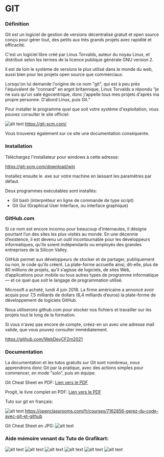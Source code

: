 # GIT
### Définition
Git est un logiciel de gestion de versions décentralisé gratuit et open source conçu pour gérer tout, 
des petits aux très grands projets avec rapidité et efficacité. 

C'est un logiciel libre créé par Linus Torvalds, auteur du noyau Linux, 
et distribué selon les termes de la licence publique générale GNU version 2.

Il est de loin le système de versions le plus utilisé dans le monde du web, 
aussi bien pour les projets open source que commerciaux.

Lorsqu'on lui demande l'origine de ce nom "git",
qui est à peu près l'équivalent de "connard" en argot britannique,
Linus Torvalds a répondu “je ne suis qu'un sale égocentrique, 
donc j'appelle tous mes projets d'après ma propre personne. 
D'abord Linux, puis Git.”

Pour installer le programme quel que soit votre système d'exploitation,
vous pouvez consulter le site officiel:

![alt text](https://raw.githubusercontent.com/mikhawa/g_i_t/main/img/united-kingdom-flag-icon-16.png "EN") https://git-scm.com/ 

Vous trouverez également sur ce site une documentation conséquente.

### Installation

Téléchargez l'installateur pour windows à cette adresse:

https://git-scm.com/download/win

Installez ensuite le .exe sur votre machine en laissant les paramètres par défaut.

Deux programmes exécutables sont installés:

- Git bash (interpréteur en ligne de commande de type script)
- Git Gui (Graphical User Interface, ou interface graphique)

### GitHub.com
Si ce nom est encore inconnu pour beaucoup d’internautes, 
il désigne pourtant l’un des sites les plus visités au monde. 
En une décennie d’existence, 
il est devenu un outil incontournable pour 
les développeurs informatiques, 
qu’ils soient indépendants ou employés des grandes entreprises 
de la Silicon Valley.

GitHub permet aux développeurs de stocker et de partager, 
publiquement ou non, le code qu’ils créent. 
La plate-forme accueille ainsi, dit-elle, 
plus de 80 millions de projets, qu’il s’agisse de logiciels, 
de sites Web, d’applications pour mobile ou tous autres types 
de programme informatique — et ce quel que soit le langage de 
programmation utilisé.

Microsoft a acheté, lundi  4 juin 2018.
La firme américaine a annoncé avoir acquis pour 
7,5 milliards de dollars (6,4 milliards d’euros) la plate-forme 
de développement de logiciels GitHub.

Nous utiliserons github.com pour stocker nos fichiers et travailler 
sur les projets tout le long de la formation.

Si vous n'avez pas encore de compte, créez-en un avec une adresse
mail valide, que vous pouvez consulter immédiatement.

https://github.com/WebDevCF2m2021

### Documentation
La documentation et les tutos gratuits sur Git sont nombreux,
nous apprendrons donc Git par la pratique, 
avec des actions simples pour commencer, en mode "solo", puis en équipe.

Git Cheat Sheet en PDF:
[Lien vers le PDF](https://github.com/mikhawa/g_i_t/raw/main/doc/github-git-cheat-sheet.pdf "Git Cheat Sheet en PDF")

Progit, le livre complet en PDF:
[Lien vers le PDF](https://github.com/mikhawa/g_i_t/raw/main/doc/progit_v2.1.66.pdf "progit_v2.1.66.pdf")

Tuto sur git en français:

![alt text](https://raw.githubusercontent.com/mikhawa/g_i_t/main/img/france-flag-icon-16.png "FR") https://openclassrooms.com/fr/courses/7162856-gerez-du-code-avec-git-et-github


Git Cheat Sheet en JPG:
![alt text](https://github.com/mikhawa/g_i_t/raw/main/img/Git-cheat-sheet.jpg "EN")

### Aide mémoire venant du Tuto de Grafikart:

![alt text](https://github.com/mikhawa/g_i_t/raw/main/img/01-www.grafikart.fr-2020.01.23-10_35_59.png "EN")
![alt text](https://github.com/mikhawa/g_i_t/raw/main/img/02-www.grafikart.fr-2020.01.23-10_37_55.png "EN")
![alt text](https://github.com/mikhawa/g_i_t/raw/main/img/03-www.grafikart.fr-2020.01.23-10_38_59.png "EN")
![alt text](https://github.com/mikhawa/g_i_t/raw/main/img/04-www.grafikart.fr-2020.01.23-10_40_19.png "EN")
![alt text](https://github.com/mikhawa/g_i_t/raw/main/img/05-www.grafikart.fr-2020.01.23-10_41_24.png "EN")
![alt text](https://github.com/mikhawa/g_i_t/raw/main/img/06-www.grafikart.fr-2020.01.23-10_42_43.png "EN")


